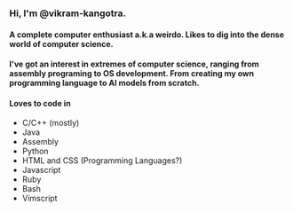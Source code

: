 ### Hi, I'm @vikram-kangotra.
#### A complete computer enthusiast a.k.a weirdo. Likes to dig into the dense world of computer science.
#### I've got an interest in extremes of computer science, ranging from assembly programing to OS development. From creating my own programming language to AI models from scratch.
#### Loves to code in
- C/C++ (mostly)
- Java
- Assembly
- Python
- HTML and CSS (Programming Languages?)
- Javascript
- Ruby
- Bash
- Vimscript
